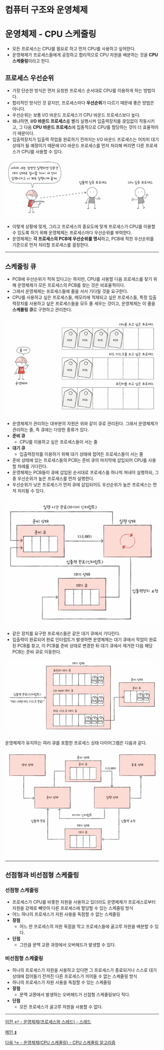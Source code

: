 # 컴퓨터 구조와 운영체제

# 운영체제 - CPU 스케줄링

- 모든 프로세스는 CPU를 필요로 하고 먼저 CPU를 사용하고 싶어한다.
- 운영체제가 프로세스들에게 공정하고 합리적으로 CPU 자원을 배분하는 것을 **CPU 스케줄링**이라고 한다.

## 프로세스 우선순위

- 가장 단순한 방식은 먼저 요청한 프로세스 순서대로 CPU를 이용하게 하는 방법이다.
- 합리적인 방식인 것 같지만, 프로세스마다 **우선순위**가 다르기 때문에 좋은 방법은 아니다.
- 우선순위는 보통 I/O 바운드 프로세스가 CPU 바운드 프로세스보다 높다.
- 왜냐하면, **I/O 바운드 프로세스**를 빨리 실행시켜 입출력장치를 끊임없이 작동시키고, 그 다음 **CPU 바운드 프로세스**에 집중적으로 CPU를 할당하는 것이 더 효율적이기 때문이다.
- 입출력장치가 입출력 작업을 완료하기 전까지는 I/O 바운드 프로세스는 어차피 대기 상태가 될 예정이기 때문에 I/O 바운드 프로세스를
    먼저 처리해 버리면 다른 프로세스가 CPU를 사용할 수 있다.

![img.png](image/img.png)

- 이렇게 상황에 맞게, 그리고 프로세스의 중요도에 맞게 프로세스가 CPU를 이용할 수 있도록 하기 위해 운영체제는 프로세스마다 우선순위를 부여한다.
- 운영체제는 **각 프로세스의 PCB에 우선순위를 명시**하고, PCB에 적힌 우선순위를 기준으로 먼저 처리할 프로세스를 결정한다.

---

## 스케줄링 큐

- PCB에 우선순위가 적혀 있다고는 하지만, CPU를 사용할 다음 프로세스를 찾기 위해 운영체제가 모든 프로세스의 PCB를 찾는 것은 비효율적이다.
- 그래서 운영체제는 프로세스들에 줄을 서서 기다릴 것을 요구한다.
- CPU를 사용하고 싶은 프로세스들, 메모리에 적재되고 싶은 프로세스들, 특정 입출력장치를 사용하고 싶은 프로세스들을 모두 줄 세우는 것이고, 
    운영체제는 이 줄을 **스케줄링 큐**로 구현하고 관리한다.

![img_1.png](image/img_1.png)

- 운영체제가 관리하는 대부분의 자원은 위와 같이 큐로 관리된다. 그래서 운영체제가 관리하는 줄, 즉 큐에는 다양한 종류가 있다.
- **준비 큐**
  - CPU를 이용하고 싶은 프로세스들이 서는 줄
- **대기 큐**
  - 입출력장치를 이용하기 위해 대기 상태에 접어든 프로세스들이 서는 줄
- 준비 상태에 있는 프로세스들의 PCB는 준비 큐의 마지막에 삽입되어 CPU를 사용할 차례를 기다린다.
- 운영체제는 PCB들이 큐에 삽입된 순서대로 프로세스를 하나씩 꺼내어 실행하되, 그 중 우선순위가 높은 프로세스를 먼저 실행한다.
- 우선순위가 낮은 프로세스가 먼저 큐에 삽입되어도 우선순위가 높은 프로세스는 먼저 처리될 수 있다.

![img_2.png](image/img_2.png)

- 같은 장치를 요구한 프로세스들은 같은 대기 큐에서 기다린다.
- 입출력이 완료되어 완료 인터럽트가 발생하면 운영체제는 대기 큐에서 작업이 완료된 PCB를 찾고, 이 PCB를 준비 상태로 변경한 뒤 대기 큐에서 제거한 다음 해당 PCB는 준비 큐로 이동한다.

![img_3.png](image/img_3.png)

운영체제가 유지하는 여러 큐를 포함한 프로세스 상태 다이어그램은 다음과 같다.

![img_4.png](image/img_4.png)

---

## 선점형과 비선점형 스케줄링

### 선점형 스케줄링
- 프로세스가 CPU를 비롯한 자원을 사용하고 있더라도 운영체제가 프로세스로부터 자원을 강제로 빼앗아 다른 프로세스에 할당할 수 있는 스케줄링 방식
- 어느 하나의 프로세스가 자원 사용을 독점할 수 없는 스케줄링
- **장점**
  - 어느 한 프로세스의 자원 독점을 막고 프로세스들에 골고루 자원을 배분할 수 있다.
- **단점**
  - 그만큼 문맥 교환 과정에서 오버헤드가 발생할 수 있다.

### 비선점형 스케줄링
- 하나의 프로세스가 자원을 사용하고 있다면 그 프로세스가 종료되거나 스스로 대기 상태에 접어들기 전까진 다른 프로세스가 끼어들 수 없는 스케줄링 방식
- 하나의 프로세스가 자원 사용을 독점할 수 있는 스케줄링
- **장점**
  - 문맥 교환에서 발생하는 오버헤드가 선점형 스케줄링보다 적다.
- **단점**
  - 모든 프로세스가 골고루 자원을 사용할 수 없다.

---

[이전 ↩️ - 운영체제(프로세스와 스레드) - 스레드](https://github.com/genesis12345678/TIL/blob/main/cs/process/Thread.md)

[메인 ⏫](https://github.com/genesis12345678/TIL/blob/main/cs/Main.md)

[다음 ↪️ - 운영체제(CPU 스케줄링) - CPU 스케줄링 알고리즘](https://github.com/genesis12345678/TIL/blob/main/cs/scheduling/Algorithm.md)